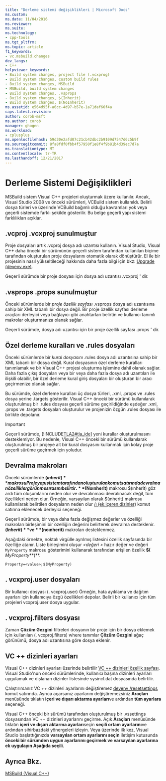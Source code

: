 ```yaml
---
title: "Derleme sistemi değişiklikleri | Microsoft Docs"
ms.custom: 
ms.date: 11/04/2016
ms.reviewer: 
ms.suite: 
ms.technology:
- cpp-tools
ms.tgt_pltfrm: 
ms.topic: article
f1_keywords:
- vc.msbuild.changes
dev_langs:
- C++
helpviewer_keywords:
- Build system changes, project file (.vcxprog)
- Build system changes, custom build rules
- Build system changes, MSBuild
- MSBuild, build system changes
- Build system changes, .vsprops
- Build system changes, $(Inherit)
- Build system changes, $(NoInherit)
ms.assetid: e564d95f-a6cc-4d97-b57e-1a71daf66f4a
caps.latest.revision: 
author: corob-msft
ms.author: corob
manager: ghogen
ms.workload:
- cplusplus
ms.openlocfilehash: 59d30e2afd07c21cb42dbc2b9109d7547d6c5b9f
ms.sourcegitcommit: 8fa8fdf0fbb4f57950f1e8f4f9b81b4d39ec7d7a
ms.translationtype: MT
ms.contentlocale: tr-TR
ms.lasthandoff: 12/21/2017
---
```

# <a name="build-system-changes"></a>Derleme Sistemi Değişiklikleri
MSBuild sistem Visual C++ projeleri oluşturmak üzere kullanılır. Ancak, Visual Studio 2008 ve önceki sürümleri, VCBuild sistem kullanıldı. Belirli dosya türleri ve üzerinde VCBuild bağımlı olduğu kavramları yok veya geçerli sistemde farklı şekilde gösterilir. Bu belge geçerli yapı sistemi farklılıkları açıklar.  
  
## <a name="vcproj-is-now-vcxproj"></a>.vcproj .vcxproj sunulmuştur  
 Proje dosyaları artık .vcproj dosya adı uzantısı kullanın. Visual Studio, Visual C++ daha önceki bir sürümünün geçerli sistem tarafından kullanılan biçime tarafından oluşturulan proje dosyalarını otomatik olarak dönüştürür. El ile bir projesinin nasıl yükseltileceği hakkında daha fazla bilgi için bkz: [Upgrade (devenv.exe)](/visualstudio/ide/reference/upgrade-devenv-exe).  
  
 Geçerli sürümde bir proje dosyası için dosya adı uzantısı .vcxproj ' dir.  
  
## <a name="vsprops-is-now-props"></a>.vsprops .props sunulmuştur  
 Önceki sürümlerde bir *proje özellik sayfası* .vsprops dosya adı uzantısına sahip bir XML tabanlı bir dosya değil. Bir proje özellik sayfası derleme araçları derleyici veya bağlayıcı gibi anahtarları belirtin ve kullanıcı tanımlı makrolar oluşturmanıza olanak sağlar.  
  
 Geçerli sürümde, dosya adı uzantısı için bir proje özellik sayfası .props ' dir.  
  
## <a name="custom-build-rules-and-rules-files"></a>Özel derleme kuralları ve .rules dosyaları  
 Önceki sürümlerde bir *kural dosyasını* .rules dosya adı uzantısına sahip bir XML tabanlı bir dosya değil. Kural dosyasının özel derleme kuralları tanımlamak ve bir Visual C++ projesi oluşturma işlemine dahil olanak sağlar. Daha fazla çıkış dosyaları veya bir veya daha fazla dosya adı uzantıları ile ilişkili olabilir, bir özel derleme kural giriş dosyaları bir oluşturan bir aracı geçirmenize olanak sağlar.  
  
 Bu sürümde, özel derleme kuralları üç dosya türleri, .xml, .props ve .rules dosya yerine .targets gösterilir. Visual C++ önceki bir sürümü kullanılarak oluşturulmuş bir .rules dosyası geçerli sürüme geçirildiğinde eşdeğer .xml, .props ve .targets dosyaları oluşturulur ve projenizin özgün .rules dosyası ile birlikte depolanır.  
  
> [!IMPORTANT]
>  Geçerli sürümde, [!INCLUDE[TLA2#tla_ide](../build/includes/tla2sharptla_ide_md.md)] yeni kurallar oluşturulmasını desteklemiyor. Bu nedenle, Visual C++ önceki bir sürümü kullanılarak oluşturulmuş bir projeye ait bir kural dosyasını kullanmak için kolay proje geçerli sürüme geçirmek için yoludur.  
  
## <a name="inheritance-macros"></a>Devralma makroları  
 Önceki sürümlerde **$(ınherit)** makrosu Proje yapı sistem tarafından oluşturulan komut satırında devralınan özellikler görünme sırasını belirtir. **$(Noınherit)** makrosu $(ınherit) göz ardı tüm oluşumlarını neden olur ve devralınması devralınacak değil, tüm özellikleri neden olur. Örneğin, varsayılan olarak $(ınherit) makrosu kullanılarak belirtilen dosyaların neden olur [/ı (ek içeren dizinler)](../build/reference/i-additional-include-directories.md) komut satırına eklenecek derleyici seçeneği.  
  
 Geçerli sürümde, bir veya daha fazla değişmez değerler ve özelliği makroları birleşimini bir özelliğin değerini belirterek devralma desteklenir. **$(Inherit)** ve **$(noınherit)** makroları desteklenmez.  
  
 Aşağıdaki örnekte, noktalı virgülle ayrılmış listesini özellik sayfasında bir özelliğe atanır. Liste birleşimini oluşur  *\<değeri >* hazır değer ve değeri `MyProperty` makrosu gösterimini kullanarak tarafından erişilen özellik **$(**  *MyProperty***)**.  
  
```  
Property=<value>;$(MyProperty)  
```  
  
## <a name="vcxprojuser-files"></a>. vcxproj.user dosyaları  
 Bir kullanıcı dosyası (. vcxproj.user) Örneğin, hata ayıklama ve dağıtım ayarları için kullanıcıya özgü özellikleri depolar. Belirli bir kullanıcı için tüm projeleri vcxproj.user dosya uygular.  
  
## <a name="vcxprojfilters-file"></a>. vcxproj.filters dosyası  
 Zaman **Çözüm Gezgini** filtreleri dosyanın bir proje için bir dosya eklemek için kullanılan (. vcxproj.filters) where tanımlar **Çözüm Gezgini** ağaç görünümü, dosya adı uzantısına göre dosya eklenir.  
  
## <a name="vc-directories-settings"></a>VC ++ dizinleri ayarları  
 Visual C++ dizinleri ayarları üzerinde belirtilir [VC ++ dizinleri özellik sayfası](../ide/vcpp-directories-property-page.md). Visual Studio'nun önceki sürümlerinde, kullanıcı başına dizinleri ayarları uygulamak ve dışlanan dizinler listesinde sysincl.dat dosyasında belirtilir.  
  
 Çalıştırırsanız VC ++ dizinleri ayarlarını değiştiremez [devenv /resetsettings](/visualstudio/ide/reference/resetsettings-devenv-exe) komut satırında. Ayrıca açarsanız ayarlarını değiştiremezsiniz **Araçları** menüsünde tıklatın **içeri ve dışarı aktarma ayarları**ve ardından **tüm ayarlara** seçeneği.  
  
 Visual C++ önceki bir sürümü tarafından oluşturulmuş bir .vssettings dosyasından VC ++ dizinleri ayarlarını geçirme. Açık **Araçları** menüsünde tıklatın **içeri ve dışarı aktarma ayarları**seçin **seçili ortam ayarlarını**ve ardından sihirbazdaki yönergeleri izleyin. Veya üzerinde ilk kez, Visual Studio başlattığınızda **varsayılan ortam ayarlarını seçin** iletişim kutusunda **önceki bir sürümden uygun ayarlarımı geçirmek ve varsayılan ayarlarına ek uygulayın Aşağıda seçili**.  
  
## <a name="see-also"></a>Ayrıca Bkz.  
 [MSBuild (Visual C++)](../build/msbuild-visual-cpp.md)